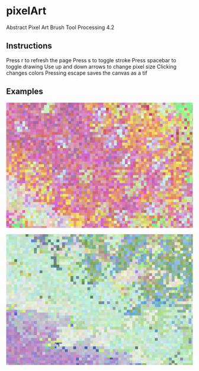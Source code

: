 # pixelArt
Abstract Pixel Art Brush Tool
Processing 4.2

Instructions
------------
Press r to refresh the page
Press s to toggle stroke
Press spacebar to toggle drawing
Use up and down arrows to change pixel size
Clicking changes colors
Pressing escape saves the canvas as a tif 

Examples
--------
![](https://github.com/winslowchurch/pixelArt/blob/main/1.jpg)

![](https://github.com/winslowchurch/pixelArt/blob/main/2.jpg)

